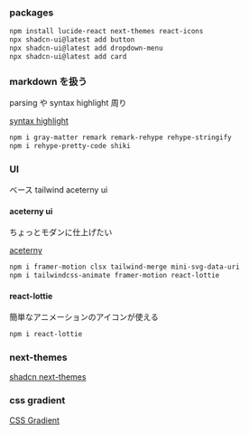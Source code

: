 ### packages

```sh
npm install lucide-react next-themes react-icons
npx shadcn-ui@latest add button
npx shadcn-ui@latest add dropdown-menu
npx shadcn-ui@latest add card
```

### markdown を扱う

parsing や syntax highlight 周り

[syntax highlight](https://biplobsd.me/blogs/view/syntax-highlight-code-in-NextJS-tailwindcss-daisyui.md)

```sh
npm i gray-matter remark remark-rehype rehype-stringify
npm i rehype-pretty-code shiki
```

### UI

ベース tailwind aceterny ui

#### aceterny ui

ちょっとモダンに仕上げたい

[aceterny](https://ui.aceternity.com/)

```sh
npm i framer-motion clsx tailwind-merge mini-svg-data-uri
npm i tailwindcss-animate framer-motion react-lottie
```

#### react-lottie

簡単なアニメーションのアイコンが使える

```sh
npm i react-lottie
```

### next-themes

[shadcn next-themes](https://ui.shadcn.com/docs/dark-mode/next)

### css gradient

[CSS Gradient](https://cssgradient.io/)
